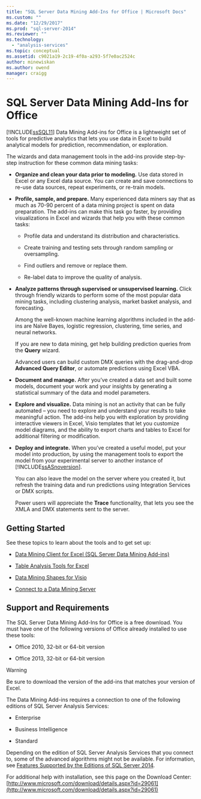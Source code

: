 ```yaml
---
title: "SQL Server Data Mining Add-Ins for Office | Microsoft Docs"
ms.custom: ""
ms.date: "12/29/2017"
ms.prod: "sql-server-2014"
ms.reviewer: ""
ms.technology: 
  - "analysis-services"
ms.topic: conceptual
ms.assetid: c9021a19-2c19-4f0a-a293-5f7e0ac2524c
author: minewiskan
ms.author: owend
manager: craigg
---
```

# SQL Server Data Mining Add-Ins for Office
  [!INCLUDE[ssSQL11](../../includes/sssql11-md.md)] Data Mining Add-ins for Office is a lightweight set of tools for predictive analytics that lets you use data in Excel to build analytical models for prediction, recommendation, or exploration.  
  
 The wizards and data management tools in the add-ins provide step-by-step instruction for these common data mining tasks:  
  
-   **Organize and clean your data prior to modeling.** Use data stored in Excel or any Excel data source. You can create and save connections to re-use data sources, repeat experiments, or re-train models.  
  
-   **Profile, sample, and prepare.** Many experienced data miners say that as much as 70-90 percent of a data mining project is spent on data preparation. The add-ins can make this task go faster, by providing visualizations in Excel and wizards that help you with these common tasks:  
  
    -   Profile data and understand its distribution and characteristics.  
  
    -   Create training and testing sets through random sampling or oversampling.  
  
    -   Find outliers and remove or replace them.  
  
    -   Re-label data to improve the quality of analysis.  
  
-   **Analyze patterns through supervised or unsupervised learning.** Click through friendly wizards to perform some of the most popular data mining tasks, including clustering analysis, market basket analysis, and forecasting.  
  
     Among the well-known machine learning algorithms included in the add-ins are Naïve Bayes, logistic regression, clustering, time series, and neural networks.  
  
     If you are new to data mining, get help building prediction queries from the **Query** wizard.  
  
     Advanced users can build custom DMX queries with the drag-and-drop **Advanced Query Editor**, or automate predictions using Excel VBA.  
  
-   **Document and manage.** After you’ve created a data set and built some models, document your work and your insights by generating a statistical summary of the data and model parameters.  
  
-   **Explore and visualize.** Data mining is not an activity that can be fully automated – you need to explore and understand your results to take meaningful action. The add-ins help you with exploration by providing interactive viewers in Excel, Visio templates that let you customize model diagrams, and the ability to export charts and tables to Excel for additional filtering or modification.  
  
-   **Deploy and integrate.** When you’ve created a useful model, put your model into production, by using the management tools to export the model from your experimental server to another instance of [!INCLUDE[ssASnoversion](../../includes/ssasnoversion-md.md)].  
  
     You can also leave the model on the server where you created it, but refresh the training data and run predictions using Integration Services or DMX scripts.  
  
     Power users will appreciate the **Trace** functionality, that lets you see the XMLA and DMX statements sent to the server.  
  
## Getting Started  
 See these topics to learn about the tools and to get set up:  
  
-   [Data Mining Client for Excel &#40;SQL Server Data Mining Add-ins&#41;](../data-mining-client-for-excel-sql-server-data-mining-add-ins.md)  
  
-   [Table Analysis Tools for Excel](../table-analysis-tools-for-excel.md)  
  
-   [Data Mining Shapes for Visio](../data-mining-shapes-for-visio.md)  
  
-   [Connect to a Data Mining Server](../connect-to-a-data-mining-server.md)  
  
## Support and Requirements  
 The SQL Server Data Mining Add-Ins for Office is a free download. You must have one of the following versions of Office already installed to use these tools:  
  
-   Office 2010, 32-bit or 64-bit version  
  
-   Office 2013, 32-bit or 64-bit version  
  
> [!WARNING]  
>  Be sure to download the version of the add-ins that matches your version of Excel.  
  
 The Data Mining Add-ins requires a connection to one of the following editions of SQL Server Analysis Services:  
  
-   Enterprise  
  
-   Business Intelligence  
  
-   Standard  
  
 Depending on the edition of SQL Server Analysis Services that you connect to, some of the advanced algorithms might not be available. For information, see [Features Supported by the Editions of SQL Server 2014](https://msdn.microsoft.com/en-us/library/cc645993.aspx).  
  
 For additional help with installation, see this page on the Download Center: [http://www.microsoft.com/download/details.aspx?id=29061](http://www.microsoft.com/download/details.aspx?id=29061)  
  
  

